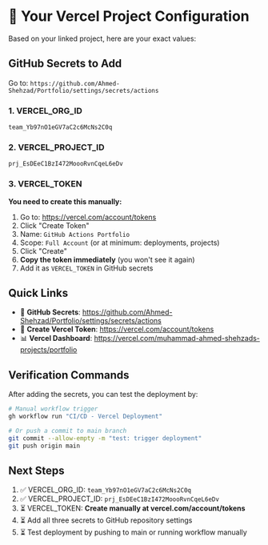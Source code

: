 # 🔐 Your Vercel Project Configuration

Based on your linked project, here are your exact values:

## GitHub Secrets to Add

Go to: `https://github.com/Ahmed-Shehzad/Portfolio/settings/secrets/actions`

### 1. VERCEL_ORG_ID

```
team_Yb97nO1eGV7aC2c6McNs2C0q
```

### 2. VERCEL_PROJECT_ID

```
prj_EsDEeC1BzI472MoooRvnCqeL6eDv
```

### 3. VERCEL_TOKEN

**You need to create this manually:**

1. Go to: https://vercel.com/account/tokens
2. Click "Create Token"
3. Name: `GitHub Actions Portfolio`
4. Scope: `Full Account` (or at minimum: deployments, projects)
5. Click "Create"
6. **Copy the token immediately** (you won't see it again)
7. Add it as `VERCEL_TOKEN` in GitHub secrets

## Quick Links

- 🔗 **GitHub Secrets**: https://github.com/Ahmed-Shehzad/Portfolio/settings/secrets/actions
- 🔑 **Create Vercel Token**: https://vercel.com/account/tokens
- 📊 **Vercel Dashboard**: https://vercel.com/muhammad-ahmed-shehzads-projects/portfolio

## Verification Commands

After adding the secrets, you can test the deployment by:

```bash
# Manual workflow trigger
gh workflow run "CI/CD - Vercel Deployment"

# Or push a commit to main branch
git commit --allow-empty -m "test: trigger deployment"
git push origin main
```

## Next Steps

1. ✅ VERCEL_ORG_ID: `team_Yb97nO1eGV7aC2c6McNs2C0q`
2. ✅ VERCEL_PROJECT_ID: `prj_EsDEeC1BzI472MoooRvnCqeL6eDv`
3. ⏳ VERCEL_TOKEN: **Create manually at vercel.com/account/tokens**
4. ⏳ Add all three secrets to GitHub repository settings
5. ⏳ Test deployment by pushing to main or running workflow manually
